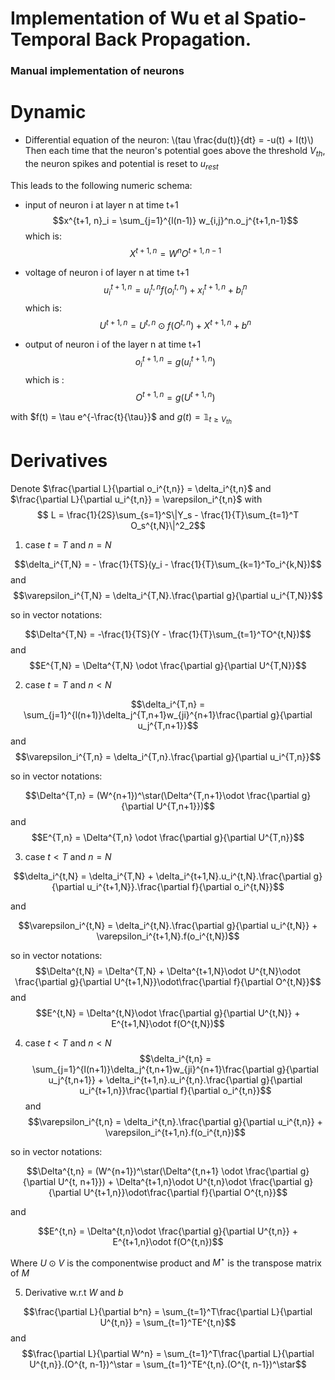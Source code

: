 # Implementation of Wu et al Spatio-Temporal Back Propagation.
### Manual implementation of neurons

# Dynamic

* Differential equation of the neuron:
\\(tau \frac{du(t)}{dt} = -u(t) + I(t)\\)
Then each time that the neuron's potential goes above the threshold $V_{th}$,
the neuron spikes and potential is reset to $u_{rest}$

 This leads to the following numeric schema:


* input of neuron i at layer n at time t+1
$$x^{t+1, n}_i = \sum_{j=1}^{l(n-1)} w_{i,j}^n.o_j^{t+1,n-1}$$
which is:
$$X^{t+1,n}=W^nO^{t+1,n-1}$$

* voltage of neuron i of layer n at time t+1
$$u_i^{t+1, n}= u_i^{t, n}f(o_i^{t,n})+x_i^{t+1, n} + b_i^n$$
which is:
$$U^{t+1,n} = U^{t,n}\odot f(O^{t,n}) + X^{t+1, n} + b^n$$

* output of neuron i of the layer n at time t+1
$$o_i^{t+1, n} = g(u_i^{t+1, n})$$
which is :
$$O^{t+1, n}=g(U^{t+1, n})$$

with $f(t) = \tau e^{-\frac{t}{\tau}}$ and $g(t) = \mathbb{1}_{t\geqslant V_{th}}$

# Derivatives

Denote $\frac{\partial L}{\partial o_i^{t,n}} = \delta_i^{t,n}$ and $\frac{\partial L}{\partial u_i^{t,n}} = \varepsilon_i^{t,n}$
with
$$ L = \frac{1}{2S}\sum_{s=1}^S\|Y_s - \frac{1}{T}\sum_{t=1}^T O_s^{t,N}\|^2_2$$

1. case $t=T$ and $n=N$

$$\delta_i^{T,N} = - \frac{1}{TS}(y_i - \frac{1}{T}\sum_{k=1}^To_i^{k,N})$$
and
$$\varepsilon_i^{T,N} = \delta_i^{T,N}.\frac{\partial g}{\partial u_i^{T,N}}$$

so in vector notations:

$$\Delta^{T,N} = -\frac{1}{TS}(Y - \frac{1}{T}\sum_{t=1}^TO^{t,N})$$
and
$$E^{T,N} = \Delta^{T,N} \odot \frac{\partial g}{\partial U^{T,N}}$$

2. case $t=T$ and $n < N$

$$\delta_i^{T,n} = \sum_{j=1}^{l(n+1)}\delta_j^{T,n+1}w_{ji}^{n+1}\frac{\partial g}{\partial u_j^{T,n+1}}$$
and
$$\varepsilon_i^{T,n} = \delta_i^{T,n}.\frac{\partial g}{\partial u_i^{T,n}}$$

so in vector notations:

$$\Delta^{T,n} = (W^{n+1})^\star(\Delta^{T,n+1}\odot \frac{\partial g}{\partial U^{T,n+1}})$$
and
$$E^{T,n} = \Delta^{T,n} \odot \frac{\partial g}{\partial U^{T,n}}$$


3. case $t<T$ and $n=N$

$$\delta_i^{t,N} = \delta_i^{T,N} + \delta_i^{t+1,N}.u_i^{t,N}.\frac{\partial g}{\partial u_i^{t+1,N}}.\frac{\partial f}{\partial o_i^{t,N}}$$

and

$$\varepsilon_i^{t,N} = \delta_i^{t,N}.\frac{\partial g}{\partial u_i^{t,N}} + \varepsilon_i^{t+1,N}.f(o_i^{t,N})$$

so in vector notations:
$$\Delta^{t,N} = \Delta^{T,N} + \Delta^{t+1,N}\odot U^{t,N}\odot \frac{\partial g}{\partial U^{t+1,N}}\odot\frac{\partial f}{\partial O^{t,N}}$$
and
$$E^{t,N} = \Delta^{t,N}\odot \frac{\partial g}{\partial U^{t,N}} + E^{t+1,N}\odot f(O^{t,N})$$

4. case $t<T$ and $n<N$
$$\delta_i^{t,n} = \sum_{j=1}^{l(n+1)}\delta_j^{t,n+1}w_{ji}^{n+1}\frac{\partial g}{\partial u_j^{t,n+1}} + \delta_i^{t+1,n}.u_i^{t,n}.\frac{\partial g}{\partial u_i^{t+1,n}}\frac{\partial f}{\partial o_i^{t,n}}$$
and
$$\varepsilon_i^{t,n} = \delta_i^{t,n}.\frac{\partial g}{\partial u_i^{t,n}} + \varepsilon_i^{t+1,n}.f(o_i^{t,n})$$

so in vector notations:

$$\Delta^{t,n} = (W^{n+1})^\star(\Delta^{t,n+1} \odot \frac{\partial g}{\partial U^{t, n+1}}) + \Delta^{t+1,n}\odot U^{t,n}\odot \frac{\partial g}{\partial U^{t+1,n}}\odot\frac{\partial f}{\partial O^{t,n}}$$

and

$$E^{t,n} = \Delta^{t,n}\odot \frac{\partial g}{\partial U^{t,n}} + E^{t+1,n}\odot f(O^{t,n})$$

Where $U\odot V$ is the componentwise product and $M^\star$ is the transpose matrix of $M$

5. Derivative w.r.t $W$ and $b$

$$\frac{\partial L}{\partial b^n} = \sum_{t=1}^T\frac{\partial L}{\partial U^{t,n}} = \sum_{t=1}^TE^{t,n}$$
and
$$\frac{\partial L}{\partial W^n} = \sum_{t=1}^T\frac{\partial L}{\partial U^{t,n}}.(O^{t, n-1})^\star = \sum_{t=1}^TE^{t,n}.(O^{t, n-1})^\star$$
